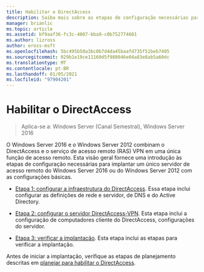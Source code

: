 ```yaml
---
title: Habilitar o DirectAccess
description: Saiba mais sobre as etapas de configuração necessárias para implantar um único servidor de acesso remoto do Windows Server 2016 ou do Windows Server 2012 com as configurações básicas.
manager: brianlic
ms.topic: article
ms.assetid: bf9aaf36-fc3c-4007-bba9-c0b752774601
ms.author: lizross
author: eross-msft
ms.openlocfilehash: 5bc495b50a3bc0b7d4da45baafd735f51beb7405
ms.sourcegitcommit: 029b1e19ce11160d5f988046e04a83e8ab5a60dc
ms.translationtype: MT
ms.contentlocale: pt-BR
ms.lasthandoff: 01/05/2021
ms.locfileid: "97904201"
---
```

# <a name="enable-directaccess"></a>Habilitar o DirectAccess

>Aplica-se a: Windows Server (Canal Semestral), Windows Server 2016

 O Windows Server 2016 e o Windows Server 2012 combinam o DirectAccess e o serviço de acesso remoto (RAS) VPN em uma única função de acesso remoto. Esta visão geral fornece uma introdução às etapas de configuração necessárias para implantar um único servidor de acesso remoto do Windows Server 2016 ou do Windows Server 2012 com as configurações básicas.

-   [Etapa 1: configurar a infraestrutura do DirectAccess](step-1-configure-da-inf-davpn.md). Essa etapa inclui configurar as definições de rede e servidor, de DNS e do Active Directory.

-   [Etapa 2: configurar o servidor DirectAccess-VPN](step-2-configure-server-davpn.md). Esta etapa inclui a configuração de computadores cliente do DirectAccess, configurações do servidor.

-   [Etapa 3: verificar a implantação](step-3-verify-davpn.md). Esta etapa inclui as etapas para verificar a implantação.

Antes de iniciar a implantação, verifique as etapas de planejamento descritas em [planejar para habilitar o DirectAccess](Plan-to-Enable-DirectAccess.md).



